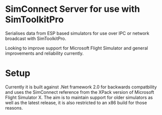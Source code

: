 # SimConnect Server for use with SimToolkitPro

Serialises data from ESP based simulators for use over IPC or network broadcast with SimToolkitPro.

Looking to improve support for Microsoft Flight Simulator and general improvements and reliability currently.

# Setup

Currently it is built against .Net framework 2.0 for backwards compatbility and uses the SimConnect reference from the XPack version of Microsoft Flight Simulator X. The aim is to maintain support for older simulators as well as the latest release, it is also restricted to an x86 build for those reasons.
